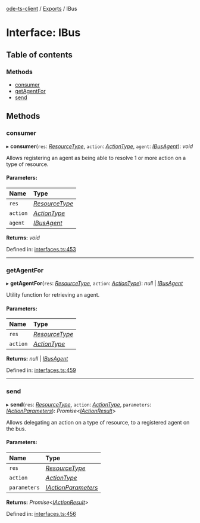 [ode-ts-client](../README.md) / [Exports](../modules.md) / IBus

# Interface: IBus

## Table of contents

### Methods

- [consumer](ibus.md#consumer)
- [getAgentFor](ibus.md#getagentfor)
- [send](ibus.md#send)

## Methods

### consumer

▸ **consumer**(`res`: [*ResourceType*](../modules.md#resourcetype), `action`: [*ActionType*](../modules.md#actiontype), `agent`: [*IBusAgent*](ibusagent.md)): *void*

Allows registering an agent as being able to resolve 1 or more action on a type of resource.

#### Parameters:

Name | Type |
:------ | :------ |
`res` | [*ResourceType*](../modules.md#resourcetype) |
`action` | [*ActionType*](../modules.md#actiontype) |
`agent` | [*IBusAgent*](ibusagent.md) |

**Returns:** *void*

Defined in: [interfaces.ts:453](https://github.com/opendigitaleducation/infrontexplore/blob/2f94543/src/ts/interfaces.ts#L453)

___

### getAgentFor

▸ **getAgentFor**(`res`: [*ResourceType*](../modules.md#resourcetype), `action`: [*ActionType*](../modules.md#actiontype)): *null* \| [*IBusAgent*](ibusagent.md)

Utility function for retrieving an agent.

#### Parameters:

Name | Type |
:------ | :------ |
`res` | [*ResourceType*](../modules.md#resourcetype) |
`action` | [*ActionType*](../modules.md#actiontype) |

**Returns:** *null* \| [*IBusAgent*](ibusagent.md)

Defined in: [interfaces.ts:459](https://github.com/opendigitaleducation/infrontexplore/blob/2f94543/src/ts/interfaces.ts#L459)

___

### send

▸ **send**(`res`: [*ResourceType*](../modules.md#resourcetype), `action`: [*ActionType*](../modules.md#actiontype), `parameters`: [*IActionParameters*](iactionparameters.md)): *Promise*<[*IActionResult*](iactionresult.md)\>

Allows delegating an action on a type of resource, to a registered agent on the bus.

#### Parameters:

Name | Type |
:------ | :------ |
`res` | [*ResourceType*](../modules.md#resourcetype) |
`action` | [*ActionType*](../modules.md#actiontype) |
`parameters` | [*IActionParameters*](iactionparameters.md) |

**Returns:** *Promise*<[*IActionResult*](iactionresult.md)\>

Defined in: [interfaces.ts:456](https://github.com/opendigitaleducation/infrontexplore/blob/2f94543/src/ts/interfaces.ts#L456)
